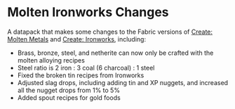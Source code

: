 # Molten Ironworks Changes
A datapack that makes some changes to the Fabric versions of [Create: Molten Metals](https://modrinth.com/mod/create-molten-metals) and [Create: Ironworks](https://modrinth.com/mod/create-ironworks), including:
 - Brass, bronze, steel, and netherite can now only be crafted with the molten alloying recipes
 - Steel ratio is 2 iron : 3 coal (6 charcoal) : 1 steel
 - Fixed the broken tin recipes from Ironworks
 - Adjusted slag drops, including adding tin and XP nuggets, and increased all the nugget drops from 1% to 5%
 - Added spout recipes for gold foods
